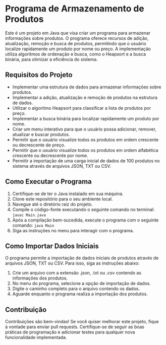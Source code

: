 # Programa de Armazenamento de Produtos

Este é um projeto em Java que visa criar um programa para armazenar informações sobre produtos. O programa oferece recursos de adição, atualização, remoção e busca de produtos, permitindo que o usuário localize rapidamente um produto por nome ou preço. A implementação utiliza algoritmos de ordenação e busca, como o Heapsort e a busca binária, para otimizar a eficiência do sistema.

## Requisitos do Projeto

- Implementar uma estrutura de dados para armazenar informações sobre produtos.
- Implementar a adição, atualização e remoção de produtos na estrutura de dados.
- Utilizar o algoritmo Heapsort para classificar a lista de produtos por preço.
- Implementar a busca binária para localizar rapidamente um produto por nome.
- Criar um menu interativo para que o usuário possa adicionar, remover, atualizar e buscar produtos.
- Permitir que o usuário visualize todos os produtos em ordem crescente ou decrescente de preço.
- Permitir que o usuário visualize todos os produtos em ordem alfabética crescente ou decrescente por nome.
- Permitir a importação de uma carga inicial de dados de 100 produtos no sistema através de arquivos JSON, TXT ou CSV.

## Como Executar o Programa

1. Certifique-se de ter o Java instalado em sua máquina.
2. Clone este repositório para o seu ambiente local.
3. Navegue até o diretório raiz do projeto.
4. Compile o código-fonte executando o seguinte comando no terminal:
  `javac Main.java`
5. Após a compilação bem-sucedida, execute o programa com o seguinte comando:
  `java Main`
6. Siga as instruções no menu para interagir com o programa.

## Como Importar Dados Iniciais

O programa permite a importação de dados iniciais de produtos através de arquivos JSON, TXT ou CSV. Para isso, siga as instruções abaixo:

1. Crie um arquivo com a extensão .json, .txt ou .csv contendo as informações dos produtos.
2. No menu do programa, selecione a opção de importação de dados.
3. Digite o caminho completo para o arquivo contendo os dados.
4. Aguarde enquanto o programa realiza a importação dos produtos.

## Contribuição

Contribuições são bem-vindas! Se você quiser melhorar este projeto, fique à vontade para enviar pull requests. Certifique-se de seguir as boas práticas de programação e adicionar testes para qualquer nova funcionalidade implementada.
   
